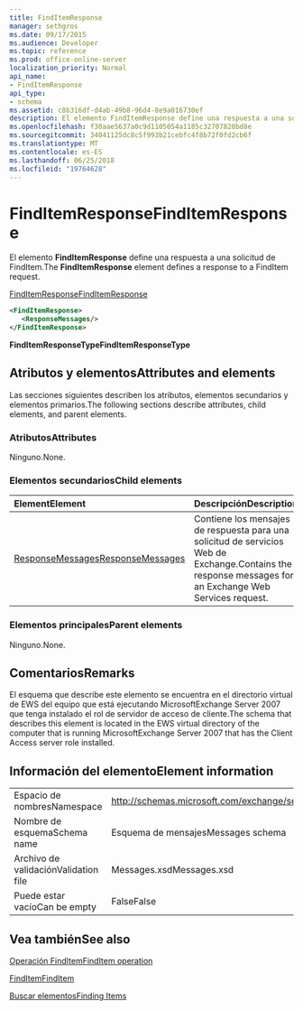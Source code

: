 ```yaml
---
title: FindItemResponse
manager: sethgros
ms.date: 09/17/2015
ms.audience: Developer
ms.topic: reference
ms.prod: office-online-server
localization_priority: Normal
api_name:
- FindItemResponse
api_type:
- schema
ms.assetid: c8b316df-d4ab-49b8-96d4-8e9a016730ef
description: El elemento FindItemResponse define una respuesta a una solicitud de FindItem.
ms.openlocfilehash: f30aae5637a0c9d1105054a1185c32707820bd8e
ms.sourcegitcommit: 34041125dc8c5f993b21cebfc4f8b72f0fd2cb6f
ms.translationtype: MT
ms.contentlocale: es-ES
ms.lasthandoff: 06/25/2018
ms.locfileid: "19764628"
---
```

# <a name="finditemresponse"></a><span data-ttu-id="d522e-103">FindItemResponse</span><span class="sxs-lookup"><span data-stu-id="d522e-103">FindItemResponse</span></span>

<span data-ttu-id="d522e-104">El elemento **FindItemResponse** define una respuesta a una solicitud de FindItem.</span><span class="sxs-lookup"><span data-stu-id="d522e-104">The **FindItemResponse** element defines a response to a FindItem request.</span></span> 
  
[<span data-ttu-id="d522e-105">FindItemResponse</span><span class="sxs-lookup"><span data-stu-id="d522e-105">FindItemResponse</span></span>](finditemresponse.md)
  
```xml
<FindItemResponse>
   <ResponseMessages/>
</FindItemResponse>
```

 <span data-ttu-id="d522e-106">**FindItemResponseType**</span><span class="sxs-lookup"><span data-stu-id="d522e-106">**FindItemResponseType**</span></span>
## <a name="attributes-and-elements"></a><span data-ttu-id="d522e-107">Atributos y elementos</span><span class="sxs-lookup"><span data-stu-id="d522e-107">Attributes and elements</span></span>

<span data-ttu-id="d522e-108">Las secciones siguientes describen los atributos, elementos secundarios y elementos primarios.</span><span class="sxs-lookup"><span data-stu-id="d522e-108">The following sections describe attributes, child elements, and parent elements.</span></span>
  
### <a name="attributes"></a><span data-ttu-id="d522e-109">Atributos</span><span class="sxs-lookup"><span data-stu-id="d522e-109">Attributes</span></span>

<span data-ttu-id="d522e-110">Ninguno.</span><span class="sxs-lookup"><span data-stu-id="d522e-110">None.</span></span>
  
### <a name="child-elements"></a><span data-ttu-id="d522e-111">Elementos secundarios</span><span class="sxs-lookup"><span data-stu-id="d522e-111">Child elements</span></span>

|<span data-ttu-id="d522e-112">**Element**</span><span class="sxs-lookup"><span data-stu-id="d522e-112">**Element**</span></span>|<span data-ttu-id="d522e-113">**Descripción**</span><span class="sxs-lookup"><span data-stu-id="d522e-113">**Description**</span></span>|
|:-----|:-----|
|[<span data-ttu-id="d522e-114">ResponseMessages</span><span class="sxs-lookup"><span data-stu-id="d522e-114">ResponseMessages</span></span>](responsemessages.md) <br/> |<span data-ttu-id="d522e-115">Contiene los mensajes de respuesta para una solicitud de servicios Web de Exchange.</span><span class="sxs-lookup"><span data-stu-id="d522e-115">Contains the response messages for an Exchange Web Services request.</span></span>  <br/> |
   
### <a name="parent-elements"></a><span data-ttu-id="d522e-116">Elementos principales</span><span class="sxs-lookup"><span data-stu-id="d522e-116">Parent elements</span></span>

<span data-ttu-id="d522e-117">Ninguno.</span><span class="sxs-lookup"><span data-stu-id="d522e-117">None.</span></span>
  
## <a name="remarks"></a><span data-ttu-id="d522e-118">Comentarios</span><span class="sxs-lookup"><span data-stu-id="d522e-118">Remarks</span></span>

<span data-ttu-id="d522e-119">El esquema que describe este elemento se encuentra en el directorio virtual de EWS del equipo que está ejecutando MicrosoftExchange Server 2007 que tenga instalado el rol de servidor de acceso de cliente.</span><span class="sxs-lookup"><span data-stu-id="d522e-119">The schema that describes this element is located in the EWS virtual directory of the computer that is running MicrosoftExchange Server 2007 that has the Client Access server role installed.</span></span>
  
## <a name="element-information"></a><span data-ttu-id="d522e-120">Información del elemento</span><span class="sxs-lookup"><span data-stu-id="d522e-120">Element information</span></span>

|||
|:-----|:-----|
|<span data-ttu-id="d522e-121">Espacio de nombres</span><span class="sxs-lookup"><span data-stu-id="d522e-121">Namespace</span></span>  <br/> |http://schemas.microsoft.com/exchange/services/2006/messages  <br/> |
|<span data-ttu-id="d522e-122">Nombre de esquema</span><span class="sxs-lookup"><span data-stu-id="d522e-122">Schema name</span></span>  <br/> |<span data-ttu-id="d522e-123">Esquema de mensajes</span><span class="sxs-lookup"><span data-stu-id="d522e-123">Messages schema</span></span>  <br/> |
|<span data-ttu-id="d522e-124">Archivo de validación</span><span class="sxs-lookup"><span data-stu-id="d522e-124">Validation file</span></span>  <br/> |<span data-ttu-id="d522e-125">Messages.xsd</span><span class="sxs-lookup"><span data-stu-id="d522e-125">Messages.xsd</span></span>  <br/> |
|<span data-ttu-id="d522e-126">Puede estar vacío</span><span class="sxs-lookup"><span data-stu-id="d522e-126">Can be empty</span></span>  <br/> |<span data-ttu-id="d522e-127">False</span><span class="sxs-lookup"><span data-stu-id="d522e-127">False</span></span>  <br/> |
   
## <a name="see-also"></a><span data-ttu-id="d522e-128">Vea también</span><span class="sxs-lookup"><span data-stu-id="d522e-128">See also</span></span>



[<span data-ttu-id="d522e-129">Operación FindItem</span><span class="sxs-lookup"><span data-stu-id="d522e-129">FindItem operation</span></span>](finditem-operation.md)
  
[<span data-ttu-id="d522e-130">FindItem</span><span class="sxs-lookup"><span data-stu-id="d522e-130">FindItem</span></span>](finditem.md)


[<span data-ttu-id="d522e-131">Buscar elementos</span><span class="sxs-lookup"><span data-stu-id="d522e-131">Finding Items</span></span>](http://msdn.microsoft.com/library/63af1f9c-464b-4fca-9ae3-3d60f24ca93c%28Office.15%29.aspx)


